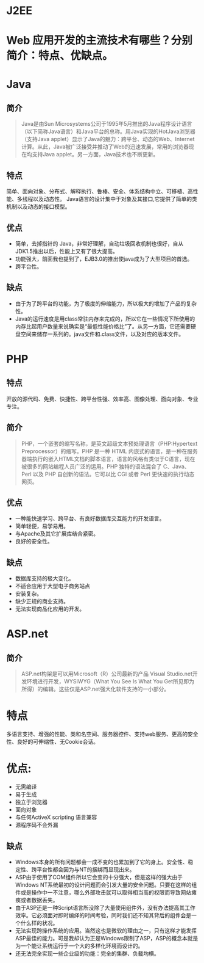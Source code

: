 # J2EE

# Web 应用开发的主流技术有哪些？分别简介：特点、优缺点。

# Java

## 简介

> Java是由Sun Microsystems公司于1995年5月推出的Java程序设计语言（以下简称Java语言）和Java平台的总称。用Java实现的HotJava浏览器（支持Java applet）显示了Java的魅力：跨平台、动态的Web、Internet计算。从此，Java被广泛接受并推动了Web的迅速发展，常用的浏览器现在均支持Java applet。另一方面，Java技术也不断更新。

## 特点

简单、面向对象、分布式、解释执行、鲁棒、安全、体系结构中立、可移植、高性能、多线程以及动态性。 Java语言的设计集中于对象及其接口,它提供了简单的类机制以及动态的接口模型。

## 优点

* 简单，去掉指针的 Java，非常好理解，自动垃圾回收机制也很好，自从JDK1.5推出以后，性能上又有了很大提高。
* 功能强大，前面我也提到了，EJB3.0的推出使java成为了大型项目的首选。
* 跨平台性。

## 缺点

* 由于为了跨平台的功能，为了极度的伸缩能力，所以极大的增加了产品的复杂性。
* Java的运行速度是用class常驻内存来完成的，所以它在一些情况下所使用的内存比起用户数量来说确实是“最低性能价格比”了。从另一方面，它还需要硬盘空间来储存一系列的。java文件和.class文件，以及对应的版本文件。

# PHP

## 特点

开放的源代码、免费、快捷性、跨平台性强、效率高、图像处理、面向对象、专业专注。

## 简介

> PHP，一个嵌套的缩写名称，是英文超级文本预处理语言（PHP:Hypertext Preprocessor）的缩写。PHP 是一种 HTML 内嵌式的语言，是一种在服务器端执行的嵌入HTML文档的脚本语言，语言的风格有类似于C语言，现在被很多的网站编程人员广泛的运用。PHP 独特的语法混合了 C、Java、Perl 以及 PHP 自创新的语法。它可以比 CGI 或者 Perl 更快速的执行动态网页。

## 优点

* 一种能快速学习、跨平台、有良好数据库交互能力的开发语言。
* 简单轻便，易学易用。
* 与Apache及其它扩展库结合紧密。
* 良好的安全性。

## 缺点

* 数据库支持的极大变化。
* 不适合应用于大型电子商务站点
* 安装复杂。
* 缺少正规的商业支持。
* 无法实现商品化应用的开发。

# ASP.net

## 简介

> ASP.net构架是可以用Microsoft（R）公司最新的产品 Visual Studio.net开发环境进行开发，WYSIWYG（What You See Is What You Get所见即为所得）的编辑。这些仅是ASP.net强大化软件支持的一小部分。

# 特点

多语言支持、增强的性能、类和名空间、服务器控件、支持web服务、更高的安全性、良好的可伸缩性、无Cookie会话。

# 优点:

* 无需编译
* 易于生成
* 独立于浏览器
* 面向对象
* 与任何ActiveX scripting 语言兼容
* 源程序码不会外漏

## 缺点

* Windows本身的所有问题都会一成不变的也累加到了它的身上。安全性、稳定性、跨平台性都会因为与NT的捆绑而显现出来。
* ASP由于使用了COM组件所以它会变的十分强大，但是这样的强大由于Windows NT系统最初的设计问题而会引发大量的安全问题。只要在这样的组件或是操作中一不注意，哪么外部攻击就可以取得相当高的权限而导致网站瘫痪或者数据丢失。
* 由于ASP还是一种Script语言所没除了大量使用组件外，没有办法提高其工作效率。它必须面对即时编绎的时间考验，同时我们还不知其背后的组件会是一个什么样的状况。
* 无法实现跨操作系统的应用。当然这也是微软的理由之一，只有这样才能发挥ASP最佳的能力。可是我却认为正是Windows限制了ASP，ASP的概念本就是为一个能让系统运行于一个大的多样化环境而设计的。
* 还无法完全实现一些企业级的功能：完全的集群、负载均横。



